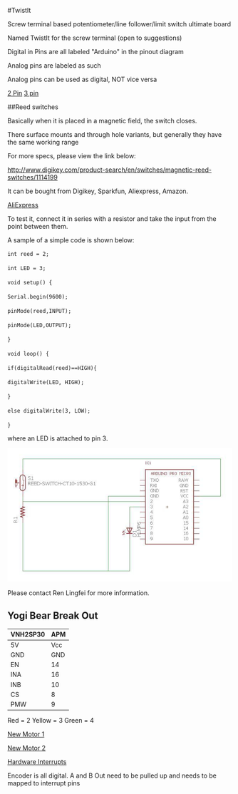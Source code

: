 #TwistIt

Screw terminal based potentiometer/line follower/limit switch ultimate board

Named TwistIt for the screw terminal (open to suggestions)

Digital in Pins are all labeled "Arduino" in the pinout diagram

Analog pins are labeled as such

Analog pins can be used as digital, NOT vice versa

[2 Pin](https://www.sparkfun.com/products/8432) [3 pin](https://www.sparkfun.com/products/8433)

##Reed switches

Basically when it is placed in a magnetic field, the switch closes.

There surface mounts and through hole variants, but generally they have the same working range

For more specs, please view the link below:

http://www.digikey.com/product-search/en/switches/magnetic-reed-switches/1114199

It can be bought from Digikey, Sparkfun, Aliexpress, Amazon.

[AliExpress](https://www.aliexpress.com/item/10pcs-KSK-1A-Reed-Switch-2x14mm-Green-Glass-Usually-Open-For-Sensors-100-Original/32424207994.html)

To test it, connect it in series with a resistor and take the input from the point between them.

A sample of a simple code is shown below:

```
int reed = 2;

int LED = 3;

void setup() {

Serial.begin(9600);

pinMode(reed,INPUT);

pinMode(LED,OUTPUT);

}

void loop() {

if(digitalRead(reed)==HIGH){

digitalWrite(LED, HIGH);

}

else digitalWrite(3, LOW);

}
```
where an LED is attached to pin 3.

![circuit](Reed_circuit.jpg)

Please contact Ren Lingfei for more information.

## Yogi Bear Break Out

VNH2SP30 | APM
-------- | ---
5V | Vcc
GND | GND
EN | 14
INA | 16
INB | 10
CS | 8
PMW | 9

Red = 2
Yellow = 3
Green = 4

[New Motor 1](https://e-smotor.en.alibaba.com/product/60220884310-801307434/37GB_spur_gear_motor_with_encoder.html?spm=a2700.7803228.1998738836.575.wFZGi0)

[New Motor 2](https://jslmotor.en.alibaba.com/product/60311538644-211952029/12v_24v_Pure_Metal_JGB37_3530B_Permanent_Magnet_High_Torque_24_Volt_Dc_Motor.html?spm=a2700.7803228.1998738836.185.6lh84F)

[Hardware Interrupts](https://www.arduino.cc/en/Reference/AttachInterrupt)

Encoder is all digital. A and B Out need to be pulled up and needs to be mapped to interrupt pins
